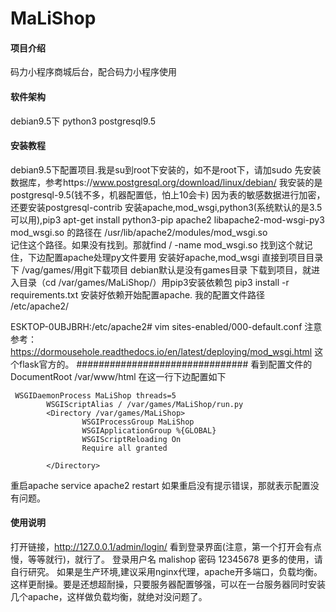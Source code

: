 # MaLiShop

#### 项目介绍
码力小程序商城后台，配合码力小程序使用

#### 软件架构
debian9.5下 python3  postgresql9.5  


#### 安装教程

debian9.5下配置项目.我是su到root下安装的，如不是root下，请加sudo
先安装数据库，参考https://www.postgresql.org/download/linux/debian/   我安装的是postgresql-9.5(钱不多，机器配置低，怕上10会卡)
因为表的敏感数据进行加密，还要安装postgresql-contrib
安装apache,mod_wsgi,python3(系统默认的是3.5可以用),pip3
apt-get install python3-pip apache2 libapache2-mod-wsgi-py3
mod_wsgi.so  的路径在 /usr/lib/apache2/modules/mod_wsgi.so   
记住这个路径。如果没有找到。那就find / -name mod_wsgi.so  找到这个就记住，下边配置apache处理py文件要用
安装好apache,mod_wsgi 直接到项目目录下 /vag/games/用git下载项目  debian默认是没有games目录
下载到项目，就进入目录（cd /var/games/MaLiShop/）用pip3安装依赖包  pip3 install -r requirements.txt 
安装好依赖开始配置apache.   我的配置文件路径  /etc/apache2/   

ESKTOP-0UBJBRH:/etc/apache2# vim sites-enabled/000-default.conf 
注意参考：https://dormousehole.readthedocs.io/en/latest/deploying/mod_wsgi.html     这个flask官方的。
############################### 看到配置文件的DocumentRoot /var/www/html  在这一行下边配置如下
       
```
 WSGIDaemonProcess MaLiShop threads=5
        WSGIScriptAlias / /var/games/MaLiShop/run.py                                                                                                             
        <Directory /var/games/MaLiShop>
                WSGIProcessGroup MaLiShop
                WSGIApplicationGroup %{GLOBAL}
                WSGIScriptReloading On
                Require all granted

        </Directory>
```


重启apache  service apache2 restart   如果重启没有提示错误，那就表示配置没有问题。


#### 使用说明

打开链接，http://127.0.0.1/admin/login/   看到登录界面(注意，第一个打开会有点慢，等等就行)，就行了。
登录用户名  malishop  密码  12345678
更多的使用，请自行研究。
如果是生产环境,建议采用nginx代理，apache开多端口，负载均衡。这样更耐操。要是还想超耐操，只要服务器配置够强，可以在一台服务器同时安装几个apache，这样做负载均衡，就绝对没问题了。

